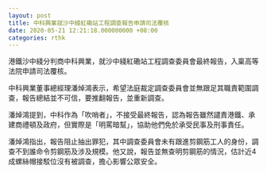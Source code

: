 ```yaml
---
layout: post
title: 中科興業就沙中綫紅磡站工程調查報告申請司法覆核
date: 2020-05-21 12:21:18.000000000 +08:00
categories: rthk
---
```


港鐵沙中綫分判商中科興業，就沙中綫紅磡站工程調查委員會最終報告，入稟高等法院申請司法覆核。

中科興業董事總經理潘焯鴻表示，希望法庭裁定調查委員會並無跟足其職責範圍調查，報告總結並不可信，要推翻報告，並重新調查。

潘焯鴻提到，中科作為「吹哨者」，不接受最終報告，認為報告雖然譴責港鐵、承建商禮頓及政府，但實際是「明罵暗幫」，協助他們免於承受民事及刑事責任。

潘焯鴻指出，報告阻止抽出罪犯，其中調查委員會未有跟進剪鋼筋工人的身份，調查不到誰命令剪鋼筋及涉及規模。他又說，報告並無查明剪鋼筋的情況，估計近4成螺絲帽接駁位沒有被調查，擔心影響公眾安全。

